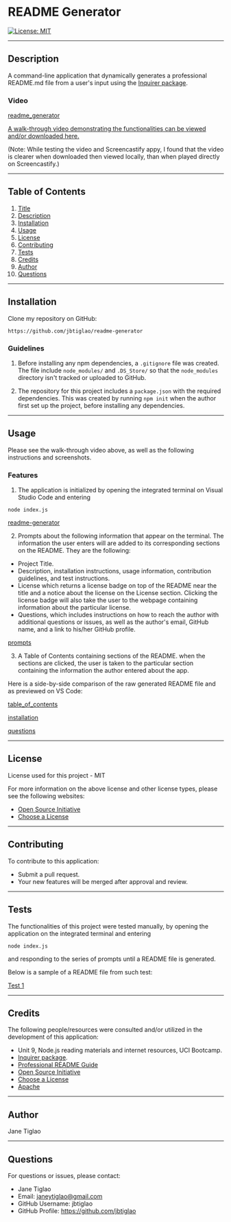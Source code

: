 # README Generator

  [![License: MIT](https://img.shields.io/badge/License-MIT-yellow.svg)](https://opensource.org/licenses/MIT)

  ---
  ## Description

  A command-line application that dynamically generates a professional README.md file from a user's input using the [Inquirer package](https://www.npmjs.com/package/inquirer).

  ### Video

  [readme_generator](/images/screenshot1_readme_gen.png)


  [A walk-through video demonstrating the functionalities can be viewed and/or downloaded here.](https://drive.google.com/file/d/1YL6vFN1IsS-tO13Tdt6X1MRUBaci36Xl/view)

  (Note: While testing the video and Screencastify appy, I found that the video is clearer when downloaded then viewed locally, than when played directly on Screencastify.)

  ---
  ## Table of Contents
  1. [Title](#title)
  2. [Description](#description)
  3. [Installation](#installation)
  4. [Usage](#usage)
  5. [License](#license)
  6. [Contributing](#contributing)
  7. [Tests](#tests)
  8. [Credits](#credits)
  9. [Author](#author)
  10. [Questions](#questions)
  
  ---
  ## Installation
  Clone my repository on GitHub:

```
https://github.com/jbtiglao/readme-generator
```
  ### Guidelines
  1. Before installing any npm dependencies, a `.gitignore` file was created. The file include `node_modules/` and `.DS_Store/` so that the `node_modules` directory isn't tracked or uploaded to GitHub.

  2. The repository for this project includes a `package.json` with the required dependencies. This was created  by running `npm init` when the author first set up the project, before installing any dependencies.
  ---
  ## Usage
  Please see the walk-through video above, as well as the following instructions and screenshots.

  ### Features
 
  1. The application is initialized by opening the integrated terminal on Visual Studio Code and entering 
  ```
  node index.js
  ```

  [readme-generator](/images/screenshot1_readme_gen.png)

  2. Prompts about the following information that appear on the terminal. The information the user enters will are added to its corresponding sections on the README. They are the following:
  - Project Title.
  - Description, installation instructions, usage information, contribution guidelines, and test instructions.
  - License which returns a license badge on top of the README near the title and a notice about the license on the License section. Clicking the license badge will also take the user to the webpage containing information about the particular license.
  - Questions, which includes instructions on how to reach the author with additional questions or issues, as well as the author's email, GitHub name, and a link to his/her GitHub profile.

  [prompts](/images/screenshot2_prompts.png)


 
  3. A Table of Contents containing sections of the README. when the sections are clicked, the user is taken to the particular section containing the information the author entered about the app.

  Here is a side-by-side comparison of the raw generated README file and as previewed on VS Code:

  [table_of_contents](/images/screenshot3_toc.png)

  [installation](/images/screenshots4_installation.png)

  [questions](/images/screenshot5_questions.png)

  
  ---
  ## License
  License used for this project - MIT
  
  For more information on the above license and other license types, please see the following websites:  
  - [Open Source Initiative](https://opensource.org/licenses)
  - [Choose a License](https://choosealicense.com/)

  ---
  ## Contributing
  To contribute to this application: 
  - Submit a pull request.
  - Your new features will be merged after approval and review.

  ---
  ## Tests
  The functionalities of this project were tested manually, by opening the application on the integrated terminal and entering 
  ``` 
  node index.js
  ```
  and responding to the series of prompts until a README file is generated.

  Below is a sample of a README file from such test:

  [Test 1](/sample-readme/Example-README.md)

  ---
  ## Credits
  The following people/resources were consulted and/or utilized in the development of this application:
  - Unit 9, Node.js reading materials and internet resources, UCI Bootcamp.
  - [Inquirer package](https://www.npmjs.com/package/inquirer).
  - [Professional README Guide](https://coding-boot-camp.github.io/full-stack/github/professional-readme-guide) 
  - [Open Source Initiative](https://opensource.org/licenses)
  - [Choose a License](https://choosealicense.com/)
  - [Apache](https://www.apache.org/licenses/LICENSE-2.0)

  ---
  ## Author
  Jane Tiglao

  ---
  ## Questions
  For questions or issues, please contact: 
  - Jane Tiglao 
  - Email: janeytiglao@gmail.com
  - GitHub Username: jbtiglao
  - GitHub Profile: https://github.com/jbtiglao

